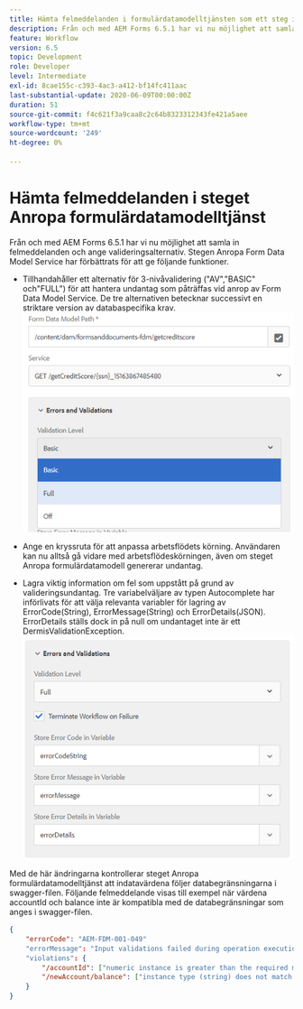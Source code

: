 ```yaml
---
title: Hämta felmeddelanden i formulärdatamodelltjänsten som ett steg i arbetsflödet
description: Från och med AEM Forms 6.5.1 har vi nu möjlighet att samla in felmeddelanden som genererats när vi använder anropa tjänsten Form Data Model som ett steg i AEM Workflow. Arbetsflöde.
feature: Workflow
version: 6.5
topic: Development
role: Developer
level: Intermediate
exl-id: 8cae155c-c393-4ac3-a412-bf14fc411aac
last-substantial-update: 2020-06-09T00:00:00Z
duration: 51
source-git-commit: f4c621f3a9caa8c2c64b8323312343fe421a5aee
workflow-type: tm+mt
source-wordcount: '249'
ht-degree: 0%

---
```


# Hämta felmeddelanden i steget Anropa formulärdatamodelltjänst

Från och med AEM Forms 6.5.1 har vi nu möjlighet att samla in felmeddelanden och ange valideringsalternativ. Stegen Anropa Form Data Model Service har förbättrats för att ge följande funktioner.

* Tillhandahåller ett alternativ för 3-nivåvalidering (&quot;AV&quot;,&quot;BASIC&quot; och&quot;FULL&quot;) för att hantera undantag som påträffas vid anrop av Form Data Model Service. De tre alternativen betecknar successivt en striktare version av databaspecifika krav.
  ![valideringsnivåer](assets/validation-level.PNG)

* Ange en kryssruta för att anpassa arbetsflödets körning. Användaren kan nu alltså gå vidare med arbetsflödeskörningen, även om steget Anropa formulärdatamodell genererar undantag.

* Lagra viktig information om fel som uppstått på grund av valideringsundantag. Tre variabelväljare av typen Autocomplete har införlivats för att välja relevanta variabler för lagring av ErrorCode(String), ErrorMessage(String) och ErrorDetails(JSON). ErrorDetails ställs dock in på null om undantaget inte är ett DermisValidationException.
  ![fångar felmeddelanden](assets/fdm-error-details.PNG)

Med de här ändringarna kontrollerar steget Anropa formulärdatamodelltjänst att indatavärdena följer databegränsningarna i swagger-filen. Följande felmeddelande visas till exempel när värdena accountId och balance inte är kompatibla med de databegränsningar som anges i swagger-filen.

```json
{
    "errorCode": "AEM-FDM-001-049"
    "errorMessage": "Input validations failed during operation execution"
    "violations": {
        "/accountId": ["numeric instance is greater than the required maximum (maximum: 20, found: 97)"],
        "/newAccount/balance": ["instance type (string) does not match any allowed primitive type (allowed: [\"integer\",\"number\"])"]
    }   
}
```
